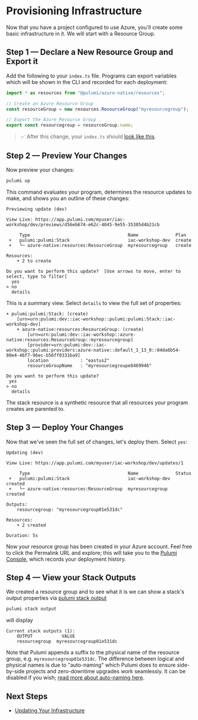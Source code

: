 # Provisioning Infrastructure

Now that you have a project configured to use Azure, you'll create some basic infrastructure in it. We will start with a Resource Group.

## Step 1 &mdash; Declare a New Resource Group and Export it

Add the following to your `index.ts` file. Programs can export variables which will be shown in the CLI and recorded for each deployment:

```ts
import * as resources from "@pulumi/azure-native/resources";

// Create an Azure Resource Group
const resourceGroup = new resources.ResourceGroup("myresourcegroup");

// Export the Azure Resource Group
export const resourcegroup = resourceGroup.name;
```

> :white_check_mark: After this change, your `index.ts` should [look like this](./code/03/index.ts).

## Step 2 &mdash; Preview Your Changes

Now preview your changes:

```bash
pulumi up
```

This command evaluates your program, determines the resource updates to make, and shows you an outline of these changes:

```
Previewing update (dev)

View Live: https://app.pulumi.com/myuser/iac-workshop/dev/previews/d56eb674-e62c-4045-9e55-35305d4b21cb

     Type                                     Name              Plan       
 +   pulumi:pulumi:Stack                      iac-workshop-dev  create     
 +   └─ azure-native:resources:ResourceGroup  myresourcegroup   create     
 
Resources:
    + 2 to create

Do you want to perform this update?  [Use arrows to move, enter to select, type to filter]
  yes
> no
  details
```

This is a summary view. Select `details` to view the full set of properties:

```
+ pulumi:pulumi:Stack: (create)
    [urn=urn:pulumi:dev::iac-workshop::pulumi:pulumi:Stack::iac-workshop-dev]
    + azure-native:resources:ResourceGroup: (create)
        [urn=urn:pulumi:dev::iac-workshop::azure-native:resources:ResourceGroup::myresourcegroup]
        [provider=urn:pulumi:dev::iac-workshop::pulumi:providers:azure-native::default_1_13_0::04da6b54-80e4-46f7-96ec-b56ff0331ba9]
        location            : "eastus2"
        resourceGroupName   : "myresourcegroupe8469946"

Do you want to perform this update?
 yes
> no
  details
```

The stack resource is a synthetic resource that all resources your program creates are parented to.

## Step 3 &mdash; Deploy Your Changes

Now that we've seen the full set of changes, let's deploy them. Select `yes`:

```
Updating (dev)

View Live: https://app.pulumi.com/myuser/iac-workshop/dev/updates/1

     Type                                     Name              Status      
 +   pulumi:pulumi:Stack                      iac-workshop-dev  created     
 +   └─ azure-native:resources:ResourceGroup  myresourcegroup   created     
 
Outputs:
    resourcegroup: "myresourcegroup01e531dc"

Resources:
    + 2 created

Duration: 5s
```

Now your resource group has been created in your Azure account. Feel free to click the Permalink URL and explore; this will take you to the [Pulumi Console](https://www.pulumi.com/docs/intro/console/), which records your deployment history.

## Step 4 &mdash; View your Stack Outputs

We created a resource group and to see what it is we can show a stack's output properties via [pulumi stack output](https://www.pulumi.com/docs/reference/cli/pulumi_stack_output/)

```bash
pulumi stack output
```

will display

```
Current stack outputs (1):
    OUTPUT           VALUE
    resourcegroup  myresourcegroup01e531dc
```

Note that Pulumi appends a suffix to the physical name of the resource group, e.g. `myresourcegroup01e531dc`. The difference between logical and physical names is due to "auto-naming" which Pulumi does to ensure side-by-side projects and zero-downtime upgrades work seamlessly. It can be disabled if you wish; [read more about auto-naming here](https://www.pulumi.com/docs/intro/concepts/programming-model/#autonaming).


## Next Steps

* [Updating Your Infrastructure](./04-updating-your-infrastructure.md)